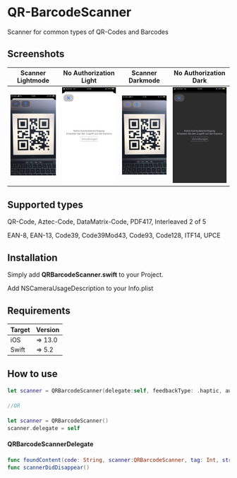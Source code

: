 # QR-BarcodeScanner
Scanner for common types of QR-Codes and Barcodes

## Screenshots

Scanner Lightmode            |  No Authorization Light             |  Scanner Darkmode |  No Authorization Dark
:-------------------------:|:-------------------------:|:-------------------------:|:-------------------------:
![ScannerLight](https://github.com/miappks/QR-BarcodeScanner/blob/main/Screenshots/ScannerLight.PNG)  |  ![SettingsLight](https://github.com/miappks/QR-BarcodeScanner/blob/main/Screenshots/SettingsLight.PNG) | ![ScannerDark](https://github.com/miappks/QR-BarcodeScanner/blob/main/Screenshots/ScannerDark.PNG) | ![SettingsDark](https://github.com/miappks/QR-BarcodeScanner/blob/main/Screenshots/SettingsDark.PNG)

## Supported types

QR-Code, Aztec-Code, DataMatrix-Code, PDF417, Interleaved 2 of 5

EAN-8, EAN-13, Code39, Code39Mod43, Code93, Code128, ITF14, UPCE

## Installation

Simply add **QRBarcodeScanner.swift** to your Project.

Add NSCameraUsageDescription to your Info.plist

## Requirements

| Target            | Version |
|-------------------|---------|
| iOS               |  => 13.0 |
| Swift             |  => 5.2 |

## How to use

```swift
let scanner = QRBarcodeScanner(delegate:self, feedbackType: .haptic, autoDismissWhenFoundCode: false)

//OR

let scanner = QRBarcodeScanner()
scanner.delegate = self
```

#### QRBarcodeScannerDelegate

```swift
func foundContent(code: String, scanner:QRBarcodeScanner, tag: Int, stringTag: String)
func scannerDidDisappear()
```
